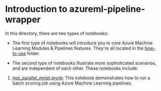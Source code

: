 # Introduction to azureml-pipeline-wrapper

In this directory, there are two types of notebooks:

* The first type of notebooks will introduce you to core Azure Machine Learning Modules & Pipelines features. They're all located in the [how-to-use](./how-to-use/) folder.

* The second type of notebooks illustrate more sophisticated scenarios, and are independent of each other. These notebooks include:

1. [mpi_parallel_mnist.ipynb](./mpi_parallel_mnist): This notebook demonstrates how to run a batch scoring job using Azure Machine Learning pipelines.